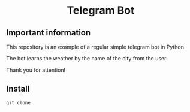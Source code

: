 <h1 align="center">Telegram Bot</h1>

## Important information

This repository is an example of a regular simple telegram bot in Python

The bot learns the weather by the name of the city from the user

Thank you for attention!

## Install

```shell script
git clone 
```